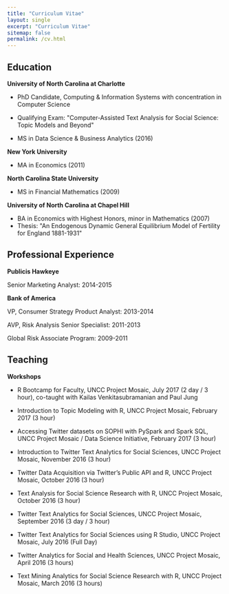 ```yaml
---
title: "Curriculum Vitae"
layout: single
excerpt: "Curriculum Vitae"
sitemap: false
permalink: /cv.html
---
```


## Education

**University of North Carolina at Charlotte** 

* PhD Candidate, Computing & Information Systems with concentration in Computer Science
* Qualifying Exam: "Computer-Assisted Text Analysis for Social Science: Topic Models and Beyond"

* MS in Data Science & Business Analytics (2016)

**New York University**

* MA in Economics (2011)

**North Carolina State University**

* MS in Financial Mathematics (2009)

**University of North Carolina at Chapel Hill**

* BA in Economics with Highest Honors, minor in Mathematics (2007)
* Thesis: "An Endogenous Dynamic General Equilibrium Model of Fertility for England 1881-1931"

## Professional Experience

**Publicis Hawkeye**

Senior Marketing Analyst: 2014-2015

**Bank of America**

VP, Consumer Strategy Product Analyst: 2013-2014

AVP, Risk Analysis Senior Specialist: 2011-2013

Global Risk Associate Program: 2009-2011

## Teaching

**Workshops**

* R Bootcamp for Faculty, UNCC Project Mosaic, July 2017 (2 day / 3 hour), co-taught with Kailas Venkitasubramanian and Paul Jung

* Introduction to Topic Modeling with R, UNCC Project Mosaic, February 2017 (3 hour)

* Accessing Twitter datasets on SOPHI with PySpark and Spark SQL, UNCC Project Mosaic / Data Science Initiative, February 2017 (3 hour)

* Introduction to Twitter Text Analytics for Social Sciences, UNCC Project Mosaic, November 2016 (3 hour)

* Twitter Data Acquisition via Twitter’s Public API and R, UNCC Project Mosaic, October 2016 (3 hour)

* Text Analysis for Social Science Research with R, UNCC Project Mosaic, October 2016 (3 hour)

* Twitter Text Analytics for Social Sciences, UNCC Project Mosaic, September 2016 (3 day / 3 hour)

* Twitter Text Analytics for Social Sciences using R Studio, UNCC Project Mosaic, July 2016 (Full Day)

* Twitter Analytics for Social and Health Sciences, UNCC Project Mosaic, April 2016 (3 hours)

* Text Mining Analytics for Social Science Research with R, UNCC Project Mosaic, March 2016 (3 hours)